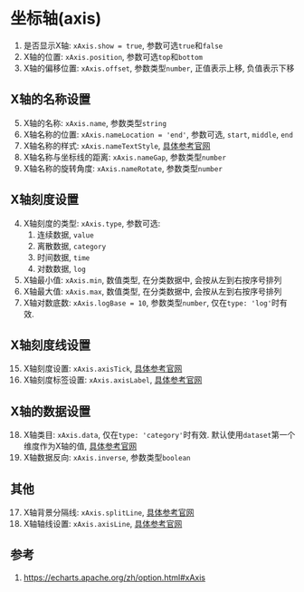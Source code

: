 # 坐标轴(axis)




1. 是否显示X轴: `xAxis.show = true`, 参数可选`true`和`false`
2. X轴的位置: `xAxis.position`, 参数可选`top`和`bottom`
3. X轴的偏移位置: `xAxis.offset`, 参数类型`number`, 正值表示上移, 负值表示下移


## X轴的名称设置


5. X轴的名称: `xAxis.name`, 参数类型`string`
6. X轴名称的位置: `xAxis.nameLocation = 'end'`, 参数可选, `start`, `middle`, `end`
7. X轴名称的样式: `xAxis.nameTextStyle`, [具体参考官网](https://echarts.apache.org/zh/option.html#xAxis.nameTextStyle)
8. X轴名称与坐标线的距离: `xAxis.nameGap`, 参数类型`number`
9.  X轴名称的旋转角度: `xAxis.nameRotate`, 参数类型`number`

## X轴刻度设置

4. X轴刻度的类型: `xAxis.type`, 参数可选:
    1. 连续数据, `value` 
    2. 离散数据, `category`
    3. 时间数据, `time`
    4. 对数数据, `log`
11. X轴最小值: `xAxis.min`, 数值类型, 在分类数据中, 会按从左到右按序号排列
12. X轴最大值: `xAxis.max`, 数值类型, 在分类数据中, 会按从左到右按序号排列
13. X轴对数底数: `xAxis.logBase = 10`, 参数类型`number`, 仅在`type: 'log'`时有效.

## X轴刻度线设置

15. X轴刻度设置: `xAxis.axisTick`, [具体参考官网](https://echarts.apache.org/zh/option.html#xAxis.axisTick)
16. X轴刻度标签设置: `xAxis.axisLabel`, [具体参考官网](https://echarts.apache.org/zh/option.html#xAxis.axisLabel)


## X轴的数据设置
18. X轴类目: `xAxis.data`, 仅在`type: 'category'`时有效. 默认使用`dataset`第一个维度作为X轴的值, [具体参考官网](https://echarts.apache.org/zh/option.html#xAxis.data)
10. X轴数据反向: `xAxis.inverse`, 参数类型`boolean`



## 其他
17. X轴背景分隔线: `xAxis.splitLine`, [具体参考官网](https://echarts.apache.org/zh/option.html#xAxis.splitLine)
14. X轴轴线设置: `xAxis.axisLine`, [具体参考官网](https://echarts.apache.org/zh/option.html#xAxis.axisLine)





## 参考
1. https://echarts.apache.org/zh/option.html#xAxis
